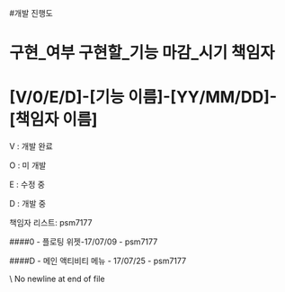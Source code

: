 #개발 진행도
# 구현_여부 구현할_기능 마감_시기 책임자
# [V/0/E/D]-[기능 이름]-[YY/MM/DD]-[책임자 이름]
V : 개발 완료

O : 미 개발

E : 수정 중

D : 개발 중

책임자 리스트:
    psm7177

####0 - 플로팅 위젯-17/07/09 - psm7177

####D - 메인 액티비티 메뉴 - 17/07/25 - psm7177

 \ No newline at end of file
